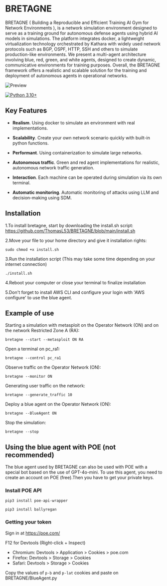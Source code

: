 # BRETAGNE
 
BRETAGNE ( Building a Reproducible and Efficient Training AI Gym for Network Environments ), is a network simulation environment designed to serve as a training ground for autonomous defense agents using hybrid AI models in simulations. The platform integrates docker, a lightweight virtualization technology orchestrated by Kathara with widely used network protocols such as BGP, OSPF, HTTP, SSH and others to simulate production-like environments. We present a multi-agent architecture involving blue, red, green, and white agents, designed to create dynamic, communicative environments for training purposes. Overall, the BRETAGNE framework offers a realistic and scalable solution for the training and deployment of autonomous agents in operational networks.

![Preview](https://upload.wikimedia.org/wikipedia/commons/2/29/Flag_of_Brittany_%28Gwenn_ha_du%29.svg)


[![Python 3.10+](https://img.shields.io/badge/python-3.10+-blue.svg)](https://www.python.org/downloads/release/python-31013/)

## Key Features

- **Realism**. Using docker to simulate an environment with real implementations.

- **Scalability**. Create your own network scenario quickly with built-in python functions.

- **Performant**. Using containerization to simulate large networks.

- **Autonomous traffic**. Green and red agent implementations for realistic, autonomous network traffic generation.
  
- **Interaction**. Each machine can be operated during simulation via its own terminal.

- **Automatic monitoring**. Automatic monitoring of attacks using LLM and decision-making using SDM.


## Installation
1.To install bretagne, start by downloading the install.sh script: https://github.com/ThomasL53/BRETAGNE/blob/main/install.sh

2.Move your file to your home directory and give it installation rights:
```shell
sudo chmod +x install.sh
```
3.Run the installation script (This may take some time depending on your internet connection)
```shell
./install.sh
```
4.Reboot your computer or close your terminal to finalize installation

5.Don't forget to install AWS CLI and configure your login with 'AWS configure' to use the blue agent.

## Example of use
Starting a simulation with metasploit on the Operator Network (ON) and on the network Restricted Zone A (RA):

`bretagne --start --metasploit ON RA`

Open a terminal on pc_ra1:

`bretagne --control pc_ra1`

Observe traffic on the Operator Network (ON):

`bretagne --monitor ON`

Generating user traffic on the network:

`bretagne --generate_traffic 10`

Deploy a blue agent on the Operator Network (ON):

`bretagne --BlueAgent ON`

Stop the simulation:

`bretagne --stop`

## Using the blue agent with POE (not recommended) 
The blue agent used by BRETAGNE can also be used with POE with a special bot based on the use of GPT-4o-mini.
To use this agent, you need to create an account on POE (free).Then you have to get your private keys.

### Install POE API

`pip3 install poe-api-wrapper`

`pip3 install ballyregan`

### Getting your token
Sign in at https://poe.com/

F12 for Devtools (Right-click + Inspect)
- Chromium: Devtools > Application > Cookies > poe.com
- Firefox: Devtools > Storage > Cookies
- Safari: Devtools > Storage > Cookies

Copy the values of `p-b` and `p-lat` cookies and paste on BRETAGNE/BlueAgent.py

